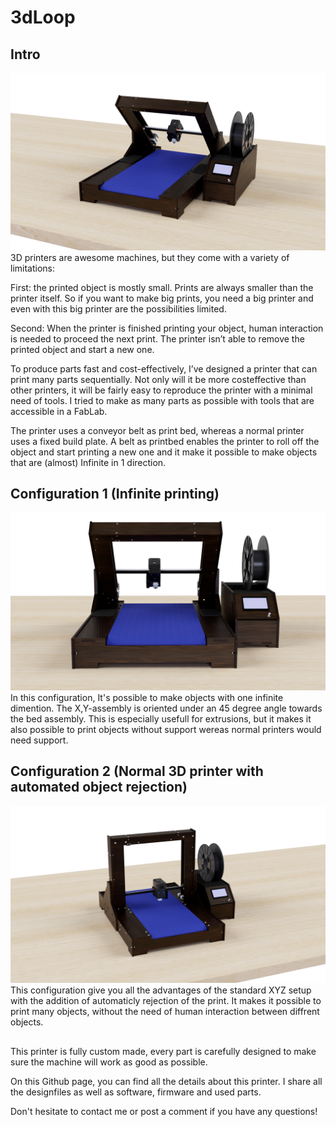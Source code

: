 # 3dLoop
## Intro
![](Renders/FinalRender_Assembly1.png)
3D printers are awesome machines, but they come with a variety of limitations:

First: the printed object is mostly small. Prints are always smaller than the printer itself. So if you want to make big prints, you need a big printer and even with this big printer are the possibilities limited.

Second: When the printer is finished printing your object, human interaction is needed to proceed the next print. The printer isn’t able to remove the printed object and start a new one.


To produce parts fast and cost-effectively, I’ve designed a printer that can print many parts sequentially. Not only will it be more costeffective than other printers, it will be fairly easy to reproduce the printer with a minimal need of tools. I tried to make as many parts as possible with tools that are accessible in a FabLab.

The printer uses a conveyor belt as print bed, whereas a normal printer uses a fixed build plate. A belt as printbed enables the printer to roll off the object and start printing a new one and it make it possible to make objects that are (almost) Infinite in 1 direction.

## Configuration 1 (Infinite printing)
![](Renders/FinalRender_Assembly2.png)
In this configuration, It's possible to make objects with one infinite dimention.
The X,Y-assembly is oriented under an 45 degree angle towards the bed assembly.
This is especially usefull for extrusions, but it makes it also possible to print objects without support wereas normal printers would need support.

## Configuration 2 (Normal 3D printer with automated object rejection)
![](Renders/NormalSetup_Final.PNG)
This configuration give you all the advantages of the standard XYZ setup with the addition of automaticly rejection of the print. It makes it possible to print many objects, without the need of human interaction between diffrent objects.


##
This printer is fully custom made, every part is carefully designed to make sure the machine will work as good as possible.

On this Github page, you can find all the details about this printer. I share all the designfiles as well as software, firmware and used parts.

Don't hesitate to contact me or post a comment if you have any questions!

